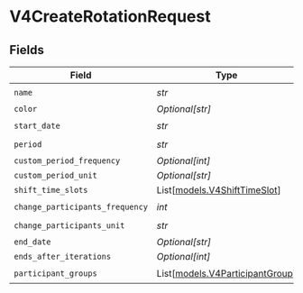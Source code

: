 # V4CreateRotationRequest


## Fields

| Field                                                              | Type                                                               | Required                                                           | Description                                                        |
| ------------------------------------------------------------------ | ------------------------------------------------------------------ | ------------------------------------------------------------------ | ------------------------------------------------------------------ |
| `name`                                                             | *str*                                                              | :heavy_check_mark:                                                 | N/A                                                                |
| `color`                                                            | *Optional[str]*                                                    | :heavy_minus_sign:                                                 | N/A                                                                |
| `start_date`                                                       | *str*                                                              | :heavy_check_mark:                                                 | N/A                                                                |
| `period`                                                           | *str*                                                              | :heavy_check_mark:                                                 | N/A                                                                |
| `custom_period_frequency`                                          | *Optional[int]*                                                    | :heavy_minus_sign:                                                 | N/A                                                                |
| `custom_period_unit`                                               | *Optional[str]*                                                    | :heavy_minus_sign:                                                 | N/A                                                                |
| `shift_time_slots`                                                 | List[[models.V4ShiftTimeSlot](../models/v4shifttimeslot.md)]       | :heavy_minus_sign:                                                 | N/A                                                                |
| `change_participants_frequency`                                    | *int*                                                              | :heavy_check_mark:                                                 | N/A                                                                |
| `change_participants_unit`                                         | *str*                                                              | :heavy_check_mark:                                                 | N/A                                                                |
| `end_date`                                                         | *Optional[str]*                                                    | :heavy_minus_sign:                                                 | N/A                                                                |
| `ends_after_iterations`                                            | *Optional[int]*                                                    | :heavy_minus_sign:                                                 | N/A                                                                |
| `participant_groups`                                               | List[[models.V4ParticipantGroup](../models/v4participantgroup.md)] | :heavy_check_mark:                                                 | N/A                                                                |
